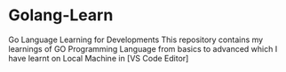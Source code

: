 # Golang-Learn
Go Language Learning for Developments
This repository contains my learnings of GO Programming Language from basics to advanced
which I have learnt on Local Machine in [VS Code Editor]
